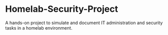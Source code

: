 # Homelab-Security-Project
A hands-on project to simulate and document IT administration and security tasks in a homelab environment.
